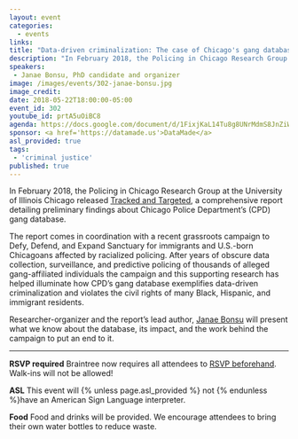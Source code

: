```yaml
---
layout: event
categories: 
  - events
links:
title: "Data-driven criminalization: The case of Chicago's gang database"
description: "In February 2018, the Policing in Chicago Research Group at the University of Illinois Chicago released Tracked and Targeted, a comprehensive report detailing preliminary findings about Chicago Police Department’s (CPD) gang database. Researcher-organizer and the report’s lead author, Janae Bonsu will present what we know about the database, its impact, and the work behind the campaign to put an end to it."
speakers:
 - Janae Bonsu, PhD candidate and organizer
image: /images/events/302-janae-bonsu.jpg
image_credit: 
date: 2018-05-22T18:00:00-05:00
event_id: 302
youtube_id: prtA5uOiBC8
agenda: https://docs.google.com/document/d/1FixjKaL14Tu8g8UNrMdmS8JnZiWN9ZPvwVQrfOvUeCg/edit#
sponsor: <a href='https://datamade.us'>DataMade</a>
asl_provided: true
tags: 
 - 'criminal justice'
published: true
---
```


In February 2018, the Policing in Chicago Research Group at the University of Illinois Chicago released [Tracked and Targeted](http://erasethedatabase.com/wp-content/uploads/2018/02/Tracked-Targeted-0217.pdf), a comprehensive report detailing preliminary findings about Chicago Police Department’s (CPD) gang database. 

The report comes in coordination with a recent grassroots campaign to Defy, Defend, and Expand Sanctuary for immigrants and U.S.-born Chicagoans affected by racialized policing. After years of obscure data collection, surveillance, and predictive policing of thousands of alleged gang-affiliated individuals the campaign and this supporting research has helped illuminate how CPD’s gang database exemplifies data-driven criminalization and violates the civil rights of many Black, Hispanic, and immigrant residents.

Researcher-organizer and the report’s lead author, [Janae Bonsu](https://twitter.com/janaebonsu) will present what we know about the database, its impact, and the work behind the campaign to put an end to it. 

---

**RSVP required** Braintree now requires all attendees to [RSVP beforehand](https://www.eventbrite.com/e/chi-hack-night-registration-41703945624). Walk-ins will not be allowed!

**ASL** This event will {% unless page.asl_provided %} not {% endunless %}have an American Sign Language interpreter.

**Food** Food and drinks will be provided. We encourage attendees to bring their own water bottles to reduce waste.